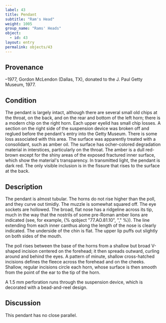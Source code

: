 ```yaml
---
label: 43
title: Pendant
subtitle: "Ram's Head"
weight: 1005
group_name: "Rams' Heads"
object:
  - id: 43
layout: entry
permalink: objects/43
---
```


## Provenance

–1977, Gordon McLendon (Dallas, TX), donated to the J. Paul Getty Museum, 1977.

## Condition

The pendant is largely intact, although there are several small old chips at the throat, on the back, and on the rear and bottom of the left horn; there is a modern chip on the right horn. Each upper eyelid has small chip losses. A section on the right side of the suspension device was broken off and reglued before the pendant's entry into the Getty Museum. There is some loss associated with this area. The surface was apparently treated with a consolidant, such as amber oil. The surface has ocher-colored degradation material in interstices, particularly on the throat. The amber is a dull red-brown except for the shiny areas of the exposed fractured inner surface, which show the material's transparency. In transmitted light, the pendant is dark red. The only visible inclusion is in the fissure that rises to the surface at the back.

## Description

The pendant is almost tubular. The horns do not rise higher than the poll, and they curve out timidly. The muzzle is somewhat squared off. The eye sockets are hollowed. The broad, flat nose has a ridgeline across its tip, much in the way that the nostrils of some pre-Roman amber lions are indicated (see, for example, {% qobject "77.AO.81.10", "," %}). The line extending from each inner canthus along the length of the nose is clearly indicated. The underside of the chin is flat. The upper lip puffs out slightly on both sides of the mouth.

The poll rises between the base of the horns from a shallow but broad V-shaped incision centered on the forehead; it then spreads outward, curling around and behind the eyes. A pattern of minute, shallow cross-hatched incisions defines the fleece across the forehead and on the cheeks. Shallow, regular incisions circle each horn, whose surface is then smooth from the point of the ear to the tip of the horn.

A 1.5 mm perforation runs through the suspension device, which is decorated with a bead-and-reel design.

## Discussion

This pendant has no close parallel.
